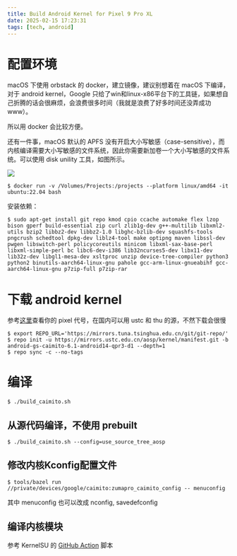 ```yaml
---
title: Build Android Kernel for Pixel 9 Pro XL
date: 2025-02-15 17:23:31
tags: [tech, android]
---
```


# 配置环境

macOS 下使用 orbstack 的 docker，建立镜像，建议别想着在 macOS 下编译，对于 android kernel，Google 只给了win和linux-x86平台下的工具链，如果想自己折腾的话会很麻烦，会浪费很多时间（我就是浪费了好多时间还没弄成功www）。

所以用 docker 会比较方便。

还有一件事，macOS 默认的 APFS 没有开启大小写敏感（case-sensitive），而内核编译需要大小写敏感的文件系统，因此你需要新加卷一个大小写敏感的文件系统。可以使用 disk unility 工具，如图所示。

![](https://s2.loli.net/2025/02/15/oUTnaryCwf53bvN.png)

```shell
$ docker run -v /Volumes/Projects:/projects --platform linux/amd64 -it ubuntu:22.04 bash
```

安装依赖：

```shell
$ sudo apt-get install git repo kmod cpio ccache automake flex lzop bison gperf build-essential zip curl zlib1g-dev g++-multilib libxml2-utils bzip2 libbz2-dev libbz2-1.0 libghc-bzlib-dev squashfs-tools pngcrush schedtool dpkg-dev liblz4-tool make optipng maven libssl-dev pwgen libswitch-perl policycoreutils minicom libxml-sax-base-perl libxml-simple-perl bc libc6-dev-i386 lib32ncurses5-dev libx11-dev lib32z-dev libgl1-mesa-dev xsltproc unzip device-tree-compiler python3 python2 binutils-aarch64-linux-gnu pahole gcc-arm-linux-gnueabihf gcc-aarch64-linux-gnu p7zip-full p7zip-rar 
```

# 下载 android kernel 

参考[这里](https://source.android.com/docs/setup/build/building-pixel-kernels)查看你的 pixel 代号，在国内可以用 ustc 和 thu 的源，不然下载会很慢

```shell
$ export REPO_URL='https://mirrors.tuna.tsinghua.edu.cn/git/git-repo/'
$ repo init -u https://mirrors.ustc.edu.cn/aosp/kernel/manifest.git -b android-gs-caimito-6.1-android14-qpr3-d1 --depth=1
$ repo sync -c --no-tags
```

# 编译

```shell
$ ./build_caimito.sh
```

## 从源代码编译，不使用 prebuilt

```shell
$ ./build_caimito.sh --config=use_source_tree_aosp
```

## 修改内核Kconfig配置文件

```shell
$ tools/bazel run //private/devices/google/caimito:zumapro_caimito_config -- menuconfig
```

其中 menuconfig 也可以改成 nconfig, savedefconfig

## 编译内核模块

参考 KernelSU 的 [GitHub Action](https://github.com/tiann/KernelSU/blob/main/.github/workflows/gki-kernel.yml) 脚本

